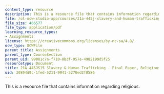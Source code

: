 ```yaml
---
content_type: resource
description: This is a resource file that contains information regarding religious.
file: /ol-ocw-studio-app/courses/21a-445j-slavery-and-human-trafficking-in-the-21st-century-spring-2015/30894d9c1fed521199415270ed2f0586_MIT21A_445JS15_Religious.pdf
file_size: 466577
file_type: application/pdf
learning_resource_types:
- Assignments
license: https://creativecommons.org/licenses/by-nc-sa/4.0/
ocw_type: OCWFile
parent_title: Assignments
parent_type: CourseSection
parent_uid: 99081c7a-f710-8b3f-957e-4982199d5f25
resourcetype: Document
title: 21A.445JS15 Slavery & Human Trafficking - Final Paper, Religious Education
uid: 30894d9c-1fed-5211-9941-5270ed2f0586
---
```

This is a resource file that contains information regarding religious.